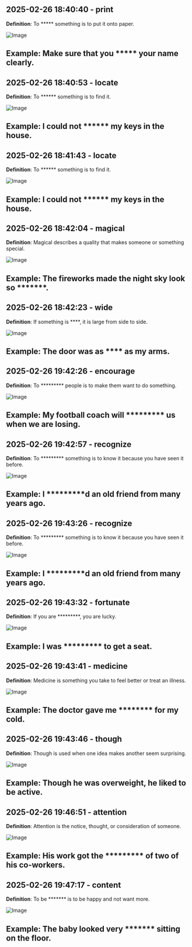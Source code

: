 ## 2025-02-26 18:40:40 - print
**Definition**: To ***** something is to put it onto paper.

![Image](https://raw.githubusercontent.com/toledorodrigow/Anki-Flashcard/main/English/images/print_20250226184040.jpg)

**Example**: Make sure that you ***** your name clearly.
---
## 2025-02-26 18:40:53 - locate
**Definition**: To ****** something is to find it.

![Image](https://raw.githubusercontent.com/toledorodrigow/Anki-Flashcard/main/English/images/locate_20250226184053.jpg)

**Example**: I could not ****** my keys in the house.
---
## 2025-02-26 18:41:43 - locate
**Definition**: To ****** something is to find it.

![Image](https://raw.githubusercontent.com/toledorodrigow/Anki-Flashcard/main/English/images/locate_20250226184143.jpg)

**Example**: I could not ****** my keys in the house.
---
## 2025-02-26 18:42:04 - magical
**Definition**: Magical describes a quality that makes someone or something special.

![Image](https://raw.githubusercontent.com/toledorodrigow/Anki-Flashcard/main/English/images/magical_20250226184204.jpg)

**Example**: The fireworks made the night sky look so *******.
---
## 2025-02-26 18:42:23 - wide
**Definition**: If something is ****, it is large from side to side.

![Image](https://raw.githubusercontent.com/toledorodrigow/Anki-Flashcard/main/English/images/wide_20250226184223.jpg)

**Example**: The door was as **** as my arms.
---
## 2025-02-26 19:42:26 - encourage
**Definition**: To ********* people is to make them want to do something.

![Image](https://raw.githubusercontent.com/toledorodrigow/Anki-Flashcard/main/English/images/encourage_20250226194226.jpg)

**Example**: My football coach will ********* us when we are losing.
---
## 2025-02-26 19:42:57 - recognize
**Definition**: To ********* something is to know it because you have seen it before.

![Image](https://raw.githubusercontent.com/toledorodrigow/Anki-Flashcard/main/English/images/recognize_20250226194257.jpg)

**Example**: I *********d an old friend from many years ago.
---
## 2025-02-26 19:43:26 - recognize
**Definition**: To ********* something is to know it because you have seen it before.

![Image](https://raw.githubusercontent.com/toledorodrigow/Anki-Flashcard/main/English/images/recognize_20250226194326.jpg)

**Example**: I *********d an old friend from many years ago.
---
## 2025-02-26 19:43:32 - fortunate
**Definition**: If you are *********, you are lucky.

![Image](https://raw.githubusercontent.com/toledorodrigow/Anki-Flashcard/main/English/images/fortunate_20250226194332.jpg)

**Example**: I was ********* to get a seat.
---
## 2025-02-26 19:43:41 - medicine
**Definition**: Medicine is something you take to feel better or treat an illness.

![Image](https://raw.githubusercontent.com/toledorodrigow/Anki-Flashcard/main/English/images/medicine_20250226194341.jpg)

**Example**: The doctor gave me ******** for my cold.
---
## 2025-02-26 19:43:46 - though
**Definition**: Though is used when one idea makes another seem surprising.

![Image](https://raw.githubusercontent.com/toledorodrigow/Anki-Flashcard/main/English/images/though_20250226194346.jpg)

**Example**: Though he was overweight, he liked to be active.
---
## 2025-02-26 19:46:51 - attention
**Definition**: Attention is the notice, thought, or consideration of someone.

![Image](https://raw.githubusercontent.com/toledorodrigow/Anki-Flashcard/main/English/images/attention_20250226194651.jpg)

**Example**: His work got the ********* of two of his co-workers.
---
## 2025-02-26 19:47:17 - content
**Definition**: To be ******* is to be happy and not want more.

![Image](https://raw.githubusercontent.com/toledorodrigow/Anki-Flashcard/main/English/images/content_20250226194717.jpg)

**Example**: The baby looked very ******* sitting on the floor.
---

